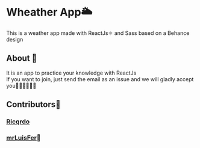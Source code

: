 # Wheather App🌥️
This is a weather app made with ReactJs⚛️ and Sass based on a Behance design

## About 📝
It is an app to practice your knowledge with ReactJs <br/>
If you want to join, just send the email as an issue and we will gladly accept you👨🏻‍💻👩🏻‍💻

## Contributors🌟

### [Ricqrdo](https://github.com/Ricqrdo) <br/>
### [mrLuisFer](https://github.com/mrLuisFer)🍕
